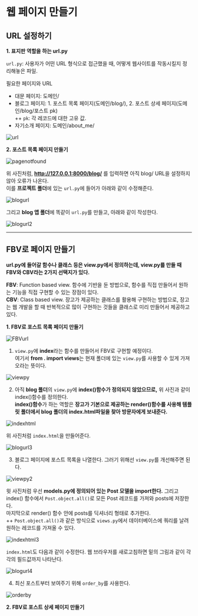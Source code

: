 # 웹 페이지 만들기

## URL 설정하기

**1. 표지판 역할을 하는 url.py**

`url.py`: 사용자가 어떤 URL 형식으로 접근했을 때, 어떻게 웹사이트를 작동시킬지 정리해놓은 파일.

필요한 페이지와 URL
- 대문 페이지: 도메인/
- 블로그 페이지: 1. 포스트 목록 페이지(도메인/blog/), 2. 포스트 상세 페이지(도메인/blog/포스트 pk)<br>
++ `pk`: 각 레코드에 대한 고유 값.
- 자기소개 페이지: 도메인/about_me/

![url](https://user-images.githubusercontent.com/84573261/126897087-08d08492-a7ed-47fd-abf1-26b3ab7b0e4f.jpg)

**2. 포스트 목록 페이지 만들기**

![pagenotfound](https://user-images.githubusercontent.com/84573261/126897101-1ee00ce0-fbc5-4ec7-86a5-83f917e5e3b0.PNG)
 
위 사진처럼, **http://127.0.0.1:8000/blog/** 를 입력하면 아직 blog/ URL을 설정하지 않아 오류가 나온다.<br>
이를 **프로젝트 폴더**에 있는 `url.py`에 들어가 아래와 같이 수정해준다.

![blogurl](https://user-images.githubusercontent.com/84573261/126897191-fb134875-fa2d-44e1-b4a6-52ebd309f69e.PNG)

그리고 **blog 앱 폴더**에 똑같이 `url.py`를 만들고, 아래와 같이 작성한다.

![blogurl2](https://user-images.githubusercontent.com/84573261/126897231-e1b3fad6-a37f-425a-876a-b1eebe8fd2a3.PNG)

---

## FBV로 페이지 만들기

**url.py에 들어갈 함수나 클래스 등은 view.py에서 정의하는데, view.py를 만들 때 FBV와 CBV라는 2가지 선택지가 있다.**

**FBV**: Function based view. 함수에 기반을 둔 방법으로, 함수를 직접 만들어서 원하는 기능을 직접 구현할 수 있는 장점이 있다.<br>
**CBV**: Class based view. 장고가 제공하는 클래스를 활용해 구현하는 방법으로, 장고는 웹 개발을 할 때 반복적으로 많이 구현하는 것들을 클래스로 미리 만들어서 제공하고 있다.

**1. FBV로 포스트 목록 페이지 만들기**

![FBVurl](https://user-images.githubusercontent.com/84573261/126897320-fdfdb877-7575-4595-8656-4b34cb16926f.PNG)

1. `view.py`에 **index**라는 함수를 만들어서 FBV로 구현할 예정이다.<br>
여기서 **from . import views**는 현재 폴더에 있는 `view.py`를 사용할 수 있게 가져오라는 뜻이다.

![viewpy](https://user-images.githubusercontent.com/84573261/126897436-2fe86044-5cdd-40b3-bcc7-3c0f3ed83fe0.PNG)

2. 아직 **blog 폴더**의 `view.py`에 **index()함수가 정의되지 않았으므로,** 위 사진과 같이 index()함수를 정의한다.<br>
**index()함수**가 하는 역할은 **장고가 기본으로 제공하는 render()함수를 사용해 템플릿 폴더에서 blog 폴더의 index.html파일을 찾아 방문자에게 보내준다.**

![indexhtml](https://user-images.githubusercontent.com/84573261/126897553-54024e15-ebe2-441c-b2b1-f8338392ebbf.PNG)

위 사진처럼 `index.html`을 만들어준다. 

![blogurl3](https://user-images.githubusercontent.com/84573261/126897593-c13b6c66-f8d9-4e7c-9ca5-ad8f9bd234d9.PNG)

3. 블로그 페이지에 포스트 목록을 나열한다. 그러기 위해선 `view.py`를 개선해주면 된다.

![viewpy2](https://user-images.githubusercontent.com/84573261/126898712-be167f03-18a4-4d4c-aee2-3bab499142fb.PNG)

윗 사진처럼 우선 **models.py에 정의되어 있는 Post 모델을 import한다.** 그리고 index() 함수에서 `Post.object.all()`로 모든 Post 레코드를 가져와 posts에 저장한다.<br>
마지막으로 render() 함수 안에 posts를 딕셔너리 형태로 추가한다.<br>
++ `Post.object.all()`과 같은 방식으로 `views.py`에서 데이터베이스에 쿼리를 날려 원하는 레코드를 가져올 수 있다.

![indexhtml3](https://user-images.githubusercontent.com/84573261/126898875-464d180b-103c-4d3c-bbdf-1d5b38178bbc.PNG)

`index.html`도 다음과 같이 수정한다. 웹 브라우저를 새로고침하면 밑의 그림과 같이 각각의 필드값까지 나타난다.

![blogurl4](https://user-images.githubusercontent.com/84573261/126898895-9eba77e8-706b-43fc-8871-acbab9ff4dca.PNG)

4. 최신 포스트부터 보여주기 위해 `order_by`를 사용한다.

![orderby](https://user-images.githubusercontent.com/84573261/126898936-b0a7a20f-98ad-4a68-b77b-5fec6129102c.PNG)

**2. FBV로 포스트 상세 페이지 만들기**











